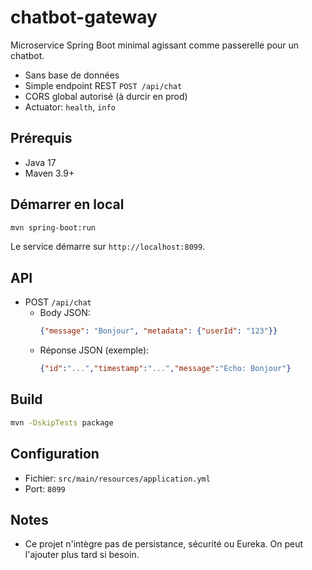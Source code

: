 # chatbot-gateway

Microservice Spring Boot minimal agissant comme passerelle pour un chatbot.

- Sans base de données
- Simple endpoint REST `POST /api/chat`
- CORS global autorisé (à durcir en prod)
- Actuator: `health`, `info`

## Prérequis
- Java 17
- Maven 3.9+

## Démarrer en local
```bash
mvn spring-boot:run
```

Le service démarre sur `http://localhost:8099`.

## API
- POST `/api/chat`
  - Body JSON:
    ```json
    {"message": "Bonjour", "metadata": {"userId": "123"}}
    ```
  - Réponse JSON (exemple):
    ```json
    {"id":"...","timestamp":"...","message":"Echo: Bonjour"}
    ```

## Build
```bash
mvn -DskipTests package
```

## Configuration
- Fichier: `src/main/resources/application.yml`
- Port: `8099`

## Notes
- Ce projet n'intègre pas de persistance, sécurité ou Eureka. On peut l'ajouter plus tard si besoin.
